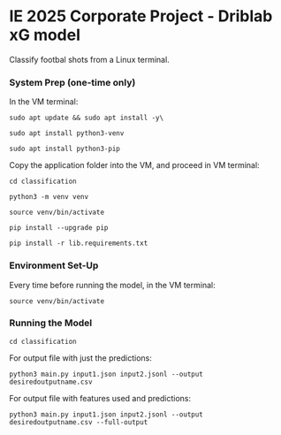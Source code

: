 # IE 2025 Corporate Project - Driblab xG model

Classify footbal shots from a Linux terminal. 

### System Prep (one-time only)
In the VM terminal: 

```
sudo apt update && sudo apt install -y\
```

```
sudo apt install python3-venv
```

```
sudo apt install python3-pip
```

Copy the application folder into the VM, and proceed in VM terminal:

```
cd classification
```

```
python3 -m venv venv
```

```
source venv/bin/activate
```

```
pip install --upgrade pip
```

```
pip install -r lib.requirements.txt
```

### Environment Set-Up
Every time before running the model, in the VM terminal:

```
source venv/bin/activate
```

### Running the Model

```
cd classification
```

For output file with just the predictions:

```
python3 main.py input1.json input2.jsonl --output desiredoutputname.csv
```

For output file with features used and predictions:

```
python3 main.py input1.json input2.jsonl --output desiredoutputname.csv --full-output
```
